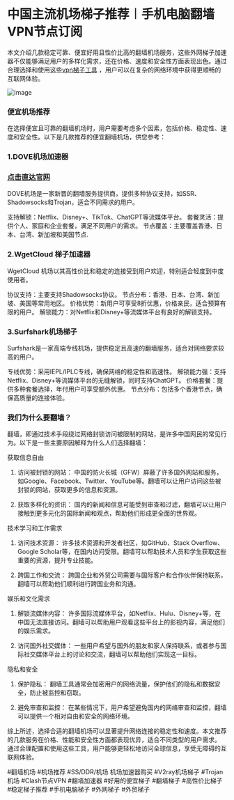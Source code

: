 # 中国主流机场梯子推荐︱手机电脑翻墙VPN节点订阅

本文介绍几款稳定可靠、便宜好用且性价比高的翻墙机场服务，这些外网梯子加速器不仅能够满足用户的多样化需求，还在价格、速度和安全性方面表现出色。通过合理选择和使用这些[vpn梯子工具](https://appletalking.cc/archives/2816) ，用户可以在复杂的网络环境中获得更顺畅的互联网体验。

![image](https://github.com/user-attachments/assets/f20360e6-a2f5-49d2-8b0e-7fc0139aa1c7)

### 便宜机场推荐

在选择便宜且可靠的翻墙机场时，用户需要考虑多个因素，包括价格、稳定性、速度和安全性。以下是几款推荐的便宜翻墙机场，供您参考：

### 1.DOVE机场加速器
### [点击直达官网](https://dove8.cc/a.php?alavBTtF8UB)

DOVE机场是一家新晋的翻墙服务提供商，提供多种协议支持，如SSR、Shadowsocks和Trojan，适合不同需求的用户。

支持解锁：Netflix、Disney+、TikTok、ChatGPT等流媒体平台。
套餐灵活：提供个人、家庭和企业套餐，满足不同用户的需求。
节点覆盖：主要覆盖香港、日本、台湾、新加坡和美国节点.

### 2.WgetCloud 梯子加速器

WgetCloud 机场以其高性价比和稳定的连接受到用户欢迎，特别适合轻度到中度使用者。

协议支持：主要支持Shadowsocks协议。
节点分布：香港、日本、台湾、新加坡、美国等常用地区。
价格优势：新用户可享受8折优惠，价格亲民，适合预算有限的用户。
解锁能力：对Netflix和Disney+等流媒体平台有良好的解锁支持。

### 3.Surfshark机场梯子

Surfshark是一家高端专线机场，提供稳定且高速的翻墙服务，适合对网络要求较高的用户。

专线优势：采用IEPL/IPLC专线，确保网络的稳定性和高速性。
解锁能力强：支持Netflix、Disney+等流媒体平台的无缝解锁，同时支持ChatGPT。
价格套餐：提供多种套餐选择，年付用户可享受额外优惠。
节点分布：包括多个香港节点，确保高质量的连接体验。

### 我们为什么要翻墙？
翻墙，即通过技术手段绕过网络封锁访问被限制的网站，是许多中国网民的常见行为。以下是一些主要原因解释为什么人们选择翻墙：

获取信息自由
1. 访问被封锁的网站： 中国的防火长城（GFW）屏蔽了许多国外网站和服务，如Google、Facebook、Twitter、YouTube等。翻墙可以让用户访问这些被封锁的网站，获取更多的信息和资源。

2. 获取多样化的资讯： 国内的新闻和信息可能受到审查和过滤，翻墙可以让用户接触到更多元化的国际新闻和观点，帮助他们形成更全面的世界观。

技术学习和工作需求
1. 访问技术资源： 许多技术资源和开发者社区，如GitHub、Stack Overflow、Google Scholar等，在国内访问受限。翻墙可以帮助技术人员和学生获取这些重要的资源，提升专业技能。

2. 跨国工作和交流： 跨国企业和外贸公司需要与国际客户和合作伙伴保持联系，翻墙可以帮助他们顺利进行跨国业务和沟通。

娱乐和文化需求
1. 解锁流媒体内容： 许多国际流媒体平台，如Netflix、Hulu、Disney+等，在中国无法直接访问。翻墙可以帮助用户观看这些平台上的影视内容，满足他们的娱乐需求。

2. 访问国外社交媒体： 一些用户希望与国外的朋友和家人保持联系，或者参与国际社交媒体平台上的讨论和交流，翻墙可以帮助他们实现这一目标。

隐私和安全
1. 保护隐私： 翻墙工具通常会加密用户的网络流量，保护他们的隐私和数据安全，防止被监控和窃取。

2. 避免审查和监控： 在某些情况下，用户希望避免国内的网络审查和监控，翻墙可以提供一个相对自由和安全的网络环境。

综上所述，选择合适的翻墙机场可以显著提升网络连接的稳定性和速度。本文推荐的几款服务在价格、性能和安全性方面都表现优异，适合不同类型的用户需求。
通过合理配置和使用这些工具，用户能够更轻松地访问全球信息，享受无障碍的互联网体验。

#翻墙机场 #机场推荐 #SS/DDR/机场 机场加速器购买 #V2ray机场梯子 #Trojan机场 #Clash节点VPN #翻墙加速器
 #好用的便宜梯子 #翻墙梯子 #高性价比梯子 #稳定梯子推荐 #手机电脑梯子 #外网梯子 #外贸梯子
